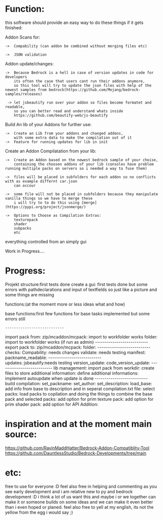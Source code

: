 


Function:
============================

this software should provide an easy way to do these things if it gets finished:

  Addon Scans for:
    
    ->  Compability (can addon be combined without merging files etc)
    
    ->  JSON validation
  
  Addon update/changes:
  
    ->  Because Bedrock is a hell in case of version updates in code for developers
        its often the case that users cant run their addons anymore,
        so this tool will try to update the json files with help of the newest samples from bedrock(https://github.com/Mojang/bedrock-samples/releases)
        
     -> let jsbeautify run over your addon so files become formatet and readable,
        so you can better read and understand whats inside
        https://github.com/beautify-web/js-beautify
        
     
  Build An lib of your Addons for further use:
    
    ->  Create an Lib from your addons and changed addons,
        with some extra data to make the compilation out of it
    ->  Feature for running updates for lib in init 
  
  Create an Addon Compilatation from your lib:
    
    ->  Create an Addon based on the newest bedrock sample of your choise,
        containing the choosen addons of your lib (consoles have problem running multiple packs on servers so i needed a way to fuse them)
    
    ->  files will be placed in subfolders for each addon so no conflicts with as example differnt car.json 
        can occour
    
    ->  some file will not be placed in subfolders because they manipulate vanilla things so we have to merge these 
        i will try to to do this using [merge](https://pypi.org/project/jsonmerge/)
    
    ->  Options to Choose as Compilation Extras:
        texturepack
        shader
        subpacks 
        etc
        
everything controlled from an simply gui   

Work in Progress....


Progress:
============================

Projekt structure:first tests done
create a gui: first tests done but some errors with pathdeclarations and input of textfields so just like a picture and some things are missing

functions:(at the moment more or less ideas what and how)
  
  base functions:first few functions for base tasks implemented but some errors still
  
    ---------------------------
  import pack from:
    zip/mcaddon/mcpack: import to workfolder works 
    folder: import to workfolder works (if run as admin)
    ---------------------------   
   export pack to:
    zip/mcaddon/mcpack:
    folder:
    ---------------------------
   checks:
    Compability: needs changes
    validate: needs testing
    manifest:
    packname_readable:
     ---------------------------    
  updates:
    jsbeautify:needs testing
    version_update:
    code_version_update:
      ---------------------------
  lib management:
    import pack from workdir:
    create files to store additional information: 
    define additional informations:
    implement autoupdate when update is done
        ---------------------------   
  build compilation:
    set_packname:
    set_author:
    set_description:
    load_base:
    add info from base to description and in seperat compilation.txt file:
    select packs:
    load packs to copilation and doing the things to combine the base pack and selected packs:
    add option for prim texture pack:
    add option for prim shader pack:
    add option for API Addition:
    

inspiration and at the moment main source:
============================
https://github.com/RavinMaddHatter/Bedrock-Addon-Compatiblity-Tool
https://github.com/DauntlessStudio/Bedrock-Developments/tree/main

etc:
============================
 free to use for everyone :D 
 feel also free in helping and commenting as you see early development and i am relative new to py and bedrock development :D 
 i think a lot of us want this and maybe i or we together can make it or someone builds on some ideas and we can make it even better than i even hoped or planed.
 feel also free to yell at my english, its not the yellow from the egg i would say ;)
